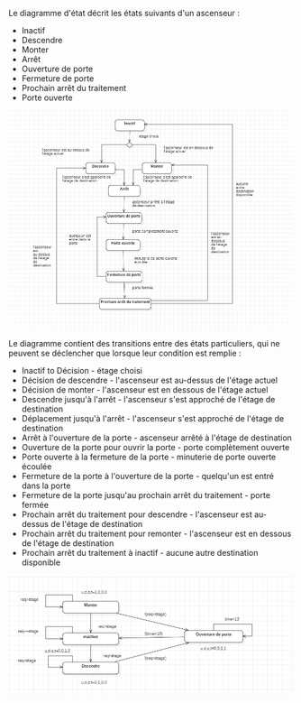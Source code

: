Le diagramme d'état décrit les états suivants d'un ascenseur :
* Inactif
* Descendre
* Monter
* Arrêt
* Ouverture de porte
* Fermeture de porte
* Prochain arrêt du traitement
* Porte ouverte

![Diagramme d'état](./diagramme_etat.png)

Le diagramme contient des transitions entre des états particuliers, qui ne peuvent se déclencher que lorsque leur condition est remplie :
* Inactif to Décision - étage choisi
* Décision de descendre - l'ascenseur est au-dessus de l'étage actuel
* Décision de monter - l'ascenseur est en dessous de l'étage actuel
* Descendre jusqu'à l'arrêt - l'ascenseur s'est approché de l'étage de destination
* Déplacement jusqu'à l'arrêt - l'ascenseur s'est approché de l'étage de destination
* Arrêt à l'ouverture de la porte - ascenseur arrêté à l'étage de destination
* Ouverture de la porte pour ouvrir la porte - porte complètement ouverte
* Porte ouverte à la fermeture de la porte - minuterie de porte ouverte écoulée
* Fermeture de la porte à l'ouverture de la porte - quelqu'un est entré dans la porte
* Fermeture de la porte jusqu'au prochain arrêt du traitement - porte fermée
* Prochain arrêt du traitement pour descendre - l'ascenseur est au-dessus de l'étage de destination
* Prochain arrêt du traitement pour remonter - l'ascenseur est en dessous de l'étage de destination
* Prochain arrêt du traitement à inactif - aucune autre destination disponible

![Diagramme de transition](./diagrame_transition.png)

